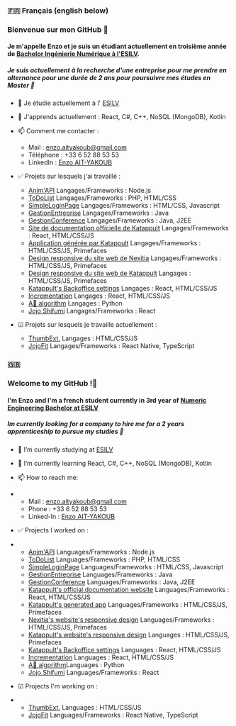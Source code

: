 ### 🇫🇷 Français (english below)

### Bienvenue sur mon GitHub 👋

#### Je m'appelle Enzo et je suis un étudiant actuellement en troisième année de [Bachelor Ingénierie Numérique à l'ESILV](https://www.esilv.fr/formations/bachelor-ingenierie-numerique/).

##### Je suis actuellement à la recherche d'une entreprise pour me prendre en alternance pour une durée de 2 ans pour poursuivre mes études en Master 💼

- 🔭 Je étudie actuellement à l' [ESILV](http://www.esilv.fr) 
- 🌱 J'apprends actuellement : React, C#, C++, NoSQL (MongoDB), Kotlin
- 📫 Comment me contacter :
  - Mail : enzo.aityakoub@gmail.com
  - Téléphone : +33 6 52 88 53 53
  - LinkedIn : [Enzo AIT-YAKOUB](https://fr.linkedin.com/in/enzo-ait-yakoub-a19254231)
- ✅ Projets sur lesquels j'ai travaillé :
  - [Anim'API](https://github.com/Enzoait/ProjetNodeJS) Langages/Frameworks : Node.js
  - [ToDoList](https://github.com/Enzoait/ToDoList) Langages/Frameworks : PHP, HTML/CSS
  - [SimpleLoginPage](https://github.com/Enzoait/simpleloginpage) Langages/Frameworks : HTML/CSS, Javascript
  - [GestionEntreprise](https://github.com/Enzoait/ToDoList) Langages/Frameworks : Java
  - [GestionConference](https://github.com/Enzoait/ToDoList) Langages/Frameworks : Java, J2EE
  - [Site de documentation officielle de Katappult](http://docs.katappult.technology/docs/Accueil) Langages/Frameworks : React, HTML/CSS/JS
  - [Application générée par Katappult](https://github.com/katappult/default-template) Langages/Frameworks : HTML/CSS/JS, Primefaces
  - [Design responsive du site web de Nexitia](http://www.nexitia.com/) Langages/Frameworks : HTML/CSS/JS, Primefaces
  - [Design responsive du site web de Katappult](http://www.katappult.cloud) Langages : HTML/CSS/JS, Primefaces
  - [Katappult's Backoffice settings](https://github.com/katappult/figma-enzo) Langages : React, HTML/CSS/JS
  - [Incrementation](https://github.com/Enzoait/Incrementation) Langages : React, HTML/CSS/JS
  - [A🌟 algorithm](https://github.com/Enzoait/a-star-algorithm) Langages : Python
  - [Jojo Shifumi](https://www.github.com/Enzoait/jojoshifumi) Langages/Frameworks : React

- ☑ Projets sur lesquels je travaille actuellement :
  - [ThumbExt.](https://www.github.com/Enzoait/ThumbExt) Langages : HTML/CSS/JS
  - [JojoFit](https://www.github.com/Enzoait/JojoFit) Langages/Frameworks : React Native, TypeScript
  

### 🇬🇧 

### Welcome to my GitHub !👋

#### I'm Enzo and I'm a french student currently in 3rd year of [Numeric Engineering Bachelor at ESILV](https://www.esilv.fr/formations/bachelor-ingenierie-numerique/)

##### Im currently looking for a company to hire me for a 2 years apprenticeship to pursue my studies 💼

- 🔭 I’m currently studying at [ESILV](http://www.esilv.fr)
- 🌱 I’m currently learning React, C#, C++, NoSQL (MongoDB), Kotlin
- 📫 How to reach me: 
- - Mail : enzo.aityakoub@gmail.com
  - Phone : +33 6 52 88 53 53
  - Linked-In : [Enzo AIT-YAKOUB](https://fr.linkedin.com/in/enzo-ait-yakoub-a19254231)
- ✅ Projects I worked on :
- - [Anim'API](https://github.com/Enzoait/ProjetNodeJS) Languages/Frameworks : Node.js
  - [ToDoList](https://github.com/Enzoait/ToDoList) Languages/Frameworks : PHP, HTML/CSS
  - [SimpleLoginPage](https://github.com/Enzoait/simpleloginpage) Languages/Frameworks : HTML/CSS, Javascript
  - [GestionEntreprise](https://github.com/Enzoait/ToDoList) Languages/Frameworks : Java
  - [GestionConference](https://github.com/Enzoait/ToDoList) Languages/Frameworks : Java, J2EE
  - [Katappult's official documentation website](http://docs.katappult.technology/docs/Accueil) Languages/Frameworks : React, HTML/CSS/JS
  - [Katappult's generated app](https://github.com/katappult/default-template) Languages/Frameworks : HTML/CSS/JS, Primefaces
  - [Nexitia's website's responsive design](http://www.nexitia.com/) Languages/Frameworks : HTML/CSS/JS, Primefaces
  - [Katappult's website's responsive design](http://www.katappult.cloud) Languages : HTML/CSS/JS, Primefaces
  - [Katappult's Backoffice settings](https://github.com/katappult/figma-enzo) Languages : React, HTML/CSS/JS
  - [Incrementation](https://github.com/Enzoait/Incrementation) Languages : React, HTML/CSS/JS
  - [A🌟 algorithm](https://github.com/Enzoait/a-star-algorithm)Languages : Python
  - [Jojo Shifumi](https://www.github.com/Enzoait/jojoshifumi) Languages/Frameworks : React

- ☑ Projects I'm working on :
- - [ThumbExt.](https://www.github.com/Enzoait/ThumbExt) Languages : HTML/CSS/JS
  - [JojoFit](https://www.github.com/Enzoait/JojoFit) Languages/Frameworks : React Native, TypeScript
  


